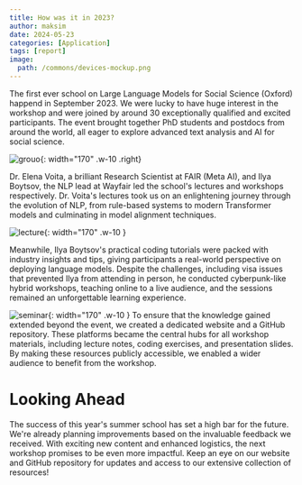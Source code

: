 ```yaml
---
title: How was it in 2023?
author: maksim
date: 2024-05-23
categories: [Application]
tags: [report]
image:
  path: /commons/devices-mockup.png
---
```



The first ever school on Large Language Models for Social Science (Oxford) happend in September 2023. We were lucky to have huge interest in the workshop and were joined by around 30 exceptionally qualified and excited participants. 
The event brought together PhD students and postdocs from around the world, all eager to explore advanced text analysis and AI for social science. 

![grouo](https://ibb.co/ZfCWppX){: width="170" .w-10 .right}

Dr. Elena Voita, a brilliant Research Scientist at FAIR (Meta AI), and Ilya Boytsov, the NLP lead at Wayfair led the school's lectures and workshops respectively. 
Dr. Voita's lectures took us on an enlightening journey through the evolution of NLP, from rule-based systems to modern Transformer models and culminating in model alignment techniques. 

![lecture](https://ibb.co/6Y5Dbkc){: width="170" .w-10 }

Meanwhile, Ilya Boytsov's practical coding tutorials were packed with industry insights and tips, giving participants a real-world perspective on deploying language models. 
Despite the challenges, including visa issues that prevented Ilya from attending in person, he conducted cyberpunk-like hybrid workshops, teaching online to a live audience, and the sessions remained an unforgettable learning experience.

![seminar](https://ibb.co/dfZCKcn){: width="170" .w-10 }
To ensure that the knowledge gained extended beyond the event, we created a dedicated website and a GitHub repository. These platforms became the central hubs for all workshop materials, including lecture notes, coding exercises, and presentation slides. 
By making these resources publicly accessible, we enabled a wider audience to benefit from the workshop. 

# Looking Ahead
The success of this year's summer school has set a high bar for the future. We're already planning improvements based on the invaluable feedback we received. With exciting new content and enhanced logistics, the next workshop promises to be even more impactful. 
Keep an eye on our website and GitHub repository for updates and access to our extensive collection of resources!
